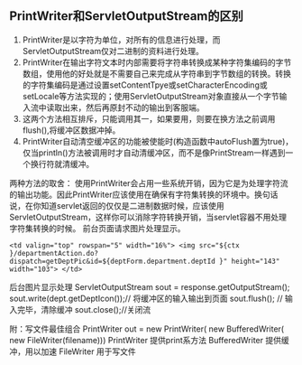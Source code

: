 ## PrintWriter和ServletOutputStream的区别



1. PrintWriter是以字符为单位，对所有的信息进行处理，而ServletOutputStream仅对二进制的资料进行处理。 
2. PrintWriter在输出字符文本时内部需要将字符串转换成某种字符集编码的字节数组，使用他的好处就是不需要自己来完成从字符串到字节数组的转换。转换的字符集编码是通过设置setContentTpye或setCharacterEncoding或setLocale等方法实现的；使用ServletOutputStream对象直接从一个字节输入流中读取出来，然后再原封不动的输出到客服端。 
3. 这两个方法相互排斥，只能调用其一，如果要用，则要在换方法之前调用flush(),将缓冲区数据冲掉。 
4. PrintWriter自动清空缓冲区的功能被使能时(构造函数中autoFlush置为true)，仅当println()方法被调用时才自动清缓冲区，而不是像PrintStream一样遇到一个换行符就清缓冲。 

两种方法的取舍： 
使用PrintWriter会占用一些系统开销，因为它是为处理字符流的输出功能。因此PrintWriter应该使用在确保有字符集转换的环境中。换句话说，在你知道servlet返回的仅仅是二进制数据时候，应该使用ServletOutputStream，这样你可以消除字符转换开销，当servlet容器不用处理字符集转换的时候。 
前台页面请求图片处理显示。 

```
<td valign="top" rowspan="5" width="16%"> <img src="${ctx }/departmentAction.do?dispatch=getDeptPic&id=${deptForm.department.deptId }" height="143" width="103"> </td> 
```


后台图片显示处理 
ServletOutputStream sout = response.getOutputStream(); sout.write(dept.getDeptIcon());// 将缓冲区的输入输出到页面 sout.flush(); // 输入完毕，清除缓冲 sout.close();//关闭流 


附：写文件最佳组合 
PrintWriter out = new PrintWriter( new BufferedWriter( new FileWriter(filename))) PrintWriter 提供print系方法
BufferedWriter 提供缓冲，用以加速 
FileWriter 用于写文件